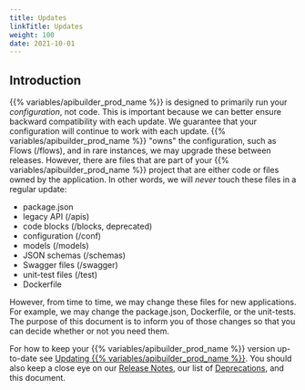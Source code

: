 ```yaml
---
title: Updates
linkTitle: Updates
weight: 100
date: 2021-10-01
---
```


## Introduction

{{% variables/apibuilder_prod_name %}} is designed to primarily run your _configuration_, not code. This is important because we can better ensure backward compatibility with each update. We guarantee that your configuration will continue to work with each update. {{% variables/apibuilder_prod_name %}} "owns" the configuration, such as Flows (/flows), and in rare instances, we may upgrade these between releases. However, there are files that are part of your {{% variables/apibuilder_prod_name %}} project that are either code or files owned by the application. In other words, we will _never_ touch these files in a regular update:

* package.json
* legacy API (/apis)
* code blocks (/blocks, deprecated)
* configuration (/conf)
* models (/models)
* JSON schemas (/schemas)
* Swagger files (/swagger)
* unit-test files (/test)
* Dockerfile

However, from time to time, we may change these files for new applications. For example, we may change the package.json, Dockerfile, or the unit-tests. The purpose of this document is to inform you of those changes so that you can decide whether or not you need them.

For how to keep your {{% variables/apibuilder_prod_name %}} version up-to-date see [Updating {{% variables/apibuilder_prod_name %}}](/docs/getting_started/#updating-api-builder). You should also keep a close eye on our [Release Notes](/docs/release_notes), our list of [Deprecations](/docs/deprecations), and this document.
